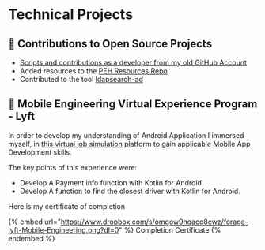 # Technical Projects

## 🌟 Contributions to Open Source Projects

- [Scripts and contributions as a developer from my old GitHub Account](https://github.com/GeekGirlGabrielle?tab=repositories)
- Added resources to the [PEH Resources Repo](https://github.com/TCM-Course-Resources/Practical-Ethical-Hacking-Resources)
- Contributed to the tool [ldapsearch-ad](https://github.com/yaap7/ldapsearch-ad)

## 🌟 Mobile Engineering Virtual Experience Program - Lyft

In order to develop my understanding of Android Application I immersed myself, in [this virtual job simulation](https://www.theforage.com/virtual-internships/prototype/z5WMH5vehnwDferzi/Lyft-Mobile-Engineering-Virtual-Experience-Program) platform to gain applicable Mobile App Development skills.  

The key points of this experience were:

- Develop A Payment info function with Kotlin for Android.
- Develop A function to find the closest driver with Kotlin for Android.

Here is my certificate of completion  

{% embed url="https://www.dropbox.com/s/omgow9hqacq8cwz/forage-lyft-Mobile-Engineering.png?dl=0" %} Completion Certificate {% endembed %}  
